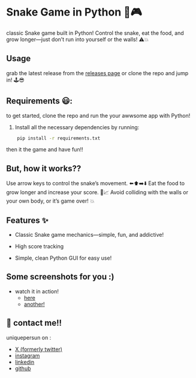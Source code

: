 # Snake Game in Python :snake::video_game:
classic Snake game built in Python! Control the snake, eat the food, and grow longer—just don’t run into yourself or the walls! :warning::boom:


## Usage
grab the latest release from the [releases page](https://github.com/uniquepersun/snake-py/releases) or clone the repo and jump in! :joystick::sunglasses:

## Requirements :smiley::
to get started, clone the repo and run the your awwsome app with Python!
1. Install all the necessary dependencies by running:
```bash
    pip install -r requirements.txt 
```
then it the game and have fun!!


## But, how it works??
Use arrow keys to control the snake’s movement. :arrow_left::arrow_up::arrow_right::arrow_down:
Eat the food to grow longer and increase your score. :apple::chart_with_upwards_trend:
Avoid colliding with the walls or your own body, or it’s game over! :boom:

##  Features :sparkles:
- Classic Snake game mechanics—simple, fun, and addictive!

- High score tracking
- Simple, clean Python GUI for easy use!

  
## Some screenshots for you :)
- watch it in action!
    - [here]()
    - [another!]()

## 🔗 contact me!!
uniquepersun on :
- [X (formerly twitter)](https://x.com/uniquepersun) <br>
- [instagram](https://instagram.com/uniquepersun) <br>
-  [linkedin](https://https://www.linkedin.com/in/abhay-tomar-53218530b)<br>
- [github](https://github.com/uniquepersun)<br>

